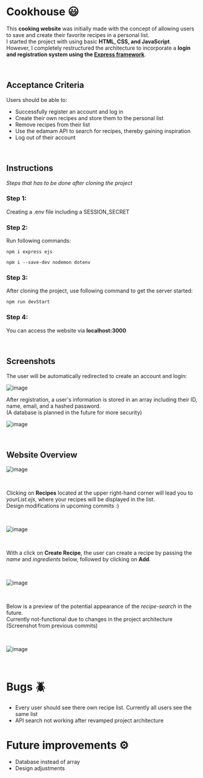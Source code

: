 # Cookhouse 😃

This __cooking website__ was initially made with the concept of allowing users to save and create their favorite recipes in a personal list.<br> 
I started the project with using basic __HTML, CSS, and JavaScript__.<br> 
However, I completely restructured the architecture to incorporate a __login and registration system using the [Express framework](https://expressjs.com/de/)__.

<br />

## Acceptance Criteria

Users should be able to:

- Successfully register an account and log in
- Create their own recipes and store them to the personal list
- Remove recipes from their list
- Use the edamam API to search for recipes, thereby gaining inspiration
- Log out of their account

<br />

## Instructions
_Steps that has to be done after cloning the project_

### Step 1:
Creating a .env file including a SESSION_SECRET

### Step 2:
Run following commands:
```
npm i express ejs
```
```
npm i --save-dev nodemon dotenv
```

### Step 3:
After cloning the project, use following command to get the server started:
```
npm run devStart
```
### Step 4:
You can access the website via __localhost:3000__

<br />

## Screenshots
The user will be automatically redirected to create an account and login:

![image](https://github.com/adriianoo/cookhouse/assets/84389909/70b705f6-789e-45d1-b3cf-480fa8482b88)

After registration, a user's information is stored in an array including their ID, name, email, and a hashed password.<br>
(A database is planned in the future for more security)

![image](https://github.com/adriianoo/cookhouse/assets/84389909/71c00643-37ff-4e8e-aa61-03d9d7dbc4f6)

<br />

## Website Overview

![image](https://github.com/adriianoo/cookhouse/assets/84389909/29a9ac29-48ed-4d05-acb1-9001166630a2)


<br />

Clicking on __Recipes__ located at the upper right-hand corner will lead you to _yourList.ejs_, where your recipes will be displayed in the list.
<br />Design modifications in upcoming commits :)

<br />

![image](https://github.com/adriianoo/cookhouse/assets/84389909/070b0e08-ffb3-44f1-868c-535ed6b54b15)


<br />

With a click on __Create Recipe__, the user can create a recipe by passing the _name_ and _ingredients_ below, followed by clicking on __Add__.

<br />

![image](https://github.com/adriianoo/cookhouse/assets/84389909/04b61f7a-8a08-469c-87e0-f1f68bd07a12)


<br />

Below is a preview of the potential appearance of the _recipe-search_ in the future.<br>
Currently not-functional due to changes in the project architecture<br>
(Screenshot from previous commits)

<br />

![image](https://github.com/adriianoo/recipes-website/assets/84389909/b48f1278-c7f4-4a6b-b07e-8624a75644f7)

<br />

# Bugs 🪲
- Every user should see there own recipe list. Currently all users see the same list
- API search not working after revamped project architecture

# Future improvements ⚙️
- Database instead of array
- Design adjustments
